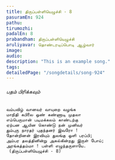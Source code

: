 ```yaml
---
title: திருப்பள்ளியெழுச்சி - 8
pasuramEn: 924
pathu: 
tirumozhi: 
padalEn: 8
prabandham: திருப்பள்ளியெழுச்சி
aruliyavar: தொண்டரடிப்பொடி ஆழ்வார்
image: 
audio: 
description: "This is an example song."
tags: 
detailedPage: "/songdetails/song-924"
---
```



###### பதம் பிரிக்கவும்


	வம்பவிழ் வானவர் வாயுறை வழங்க
	மாநிதி கபிலை ஒண் கண்ணாடி முதலா
	எம்பெருமான் படிமக்கலம் காண்டற்கு
	ஏற்பன ஆயின கொண்டு நன் முனிவர்
	தும்புரு நாரதர் புகுந்தனர் இவரோ !
	தோன்றினன் இரவியும் துலங்கு ஒளி பரப்பி;
	அம்பர தலத்தினின்று அகல்கின்றது இருள் போய்;
	அரங்கத்தம்மா ! பள்ளி எழுந்தருளாயே.
	 (திருப்பள்ளியெழுச்சி - 8)
	